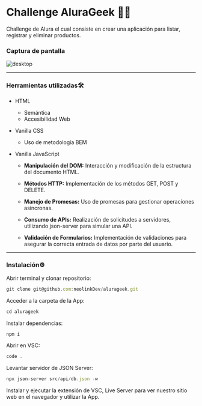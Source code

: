 # Challenge AluraGeek 👨‍💻
Challenge de Alura el cual consiste en crear una aplicación para listar, registrar y eliminar productos.

### Captura de pantalla
![desktop](https://github.com/user-attachments/assets/25a6c8a2-c7be-407e-bda9-b837a77dd297)

---
### Herramientas utilizadas🛠️
- HTML
  * Semántica
  * Accesibilidad Web
- Vanilla CSS
  * Uso de metodología BEM
- Vanilla JavaScript

  * **Manipulación del DOM:** Interacción y modificación de la estructura del documento HTML.

  * **Métodos HTTP:** Implementación de los métodos GET, POST y DELETE.
  
  * **Manejo de Promesas:** Uso de promesas para gestionar operaciones asíncronas.

  * **Consumo de APIs:** Realización de solicitudes a servidores, utilizando json-server para simular una API.

  * **Validación de Formularios:** Implementación de validaciones para asegurar la correcta entrada de datos por parte del usuario.
---
### Instalación⚙️
Abrir terminal y clonar repositorio:
```js
git clone git@github.com:neolinkDev/alurageek.git
```

Acceder a la carpeta de la App:
```js
cd alurageek
```

Instalar dependencias:
```js
npm i
```
Abrir en VSC:
```js
code .
```
Levantar servidor de JSON Server:
```js
npx json-server src/api/db.json -w        
```
Instalar y ejecutar la extensión  de VSC, Live Server para ver nuestro sitio web en el navegador y utilizar la App.